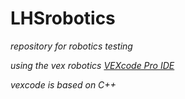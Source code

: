 # **LHSrobotics**
*repository for robotics testing*

*using the vex robotics [VEXcode Pro IDE](https://www.vexrobotics.com/vexcode-download#ttps://www.vexrobotics.com/vexcode-download#v5)*

*vexcode is based on C++* 
